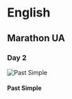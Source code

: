 ﻿# English
## Marathon UA
### Day 2
![Past Simple](https://github.com/AndriiKot/Past_Simple__Marathon__UA/blob/main/PreInter_Day2_Past_Simple.jpg)

#### Past Simple



